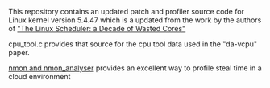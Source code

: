 This repository contains an updated patch and profiler source code for Linux kernel version 5.4.47 which is a updated from the work by the authors of ["The Linux Scheduler: a Decade of Wasted Cores"](https://github.com/jplozi/wastedcores)

cpu_tool.c provides that source for the cpu tool data used in the "da-vcpu" paper.

[nmon and nmon_analyser](http://nmon.sourceforge.net/pmwiki.php?n=Site.Nmon-Analyser) provides an excellent way to profile steal time in a cloud environment
